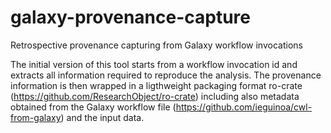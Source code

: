 # galaxy-provenance-capture
Retrospective provenance capturing from Galaxy workflow invocations


The initial version of this tool starts from a workflow invocation id and extracts all information required to reproduce the analysis.
The provenance information is then wrapped in a ligthweight packaging format ro-crate (https://github.com/ResearchObject/ro-crate) including also metadata obtained from the Galaxy workflow file (https://github.com/ieguinoa/cwl-from-galaxy) and the input data.



